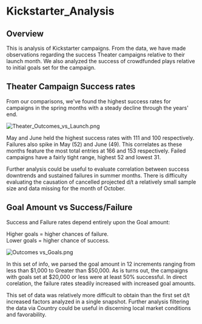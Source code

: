 # Kickstarter_Analysis

## Overview

This is analysis of Kickstarter campaigns.  From the data, we have made observations regarding the success Theater campaigns relative to their launch month.  We also analyzed the success of crowdfunded plays relative to initial goals set for the campaign.
##
## Theater Campaign Success rates
From our comparisons, we've found the highest success rates for campaigns in the spring months with a steady decline through the years' end.

![Theater_Outcomes_vs_Launch.png](https://github.com/bktescher/Kickstarter_Analysis/blob/main/Theater_Outcomes_vs_Launch.png)

May and June held the highest success rates with 111 and 100 respectively.  Failures also spike in May (52) and June (49).  This correlates as these months feature the most total entries at 166 and 153 respectively.  Failed campaigns have a fairly tight range, highest 52 and lowest 31.  

Further analysis could be useful to evaluate correlation between success downtrends and sustained failures in summer months.  There is difficulty evaluating the causation of cancelled projected d/t a relatively small sample size and data missing for the month of October.  

## Goal Amount vs Success/Failure
Success and Failure rates depend entirely upon the Goal amount:

Higher goals = higher chances of failure.  
Lower goals = higher chance of success.  

![Outcomes vs_Goals.png](https://github.com/bktescher/Kickstarter_Analysis/blob/main/Outcomes_vs_Goals.png)

In this set of info, we parsed the goal amount in 12 increments ranging from less than $1,000 to Greater than $50,000.  As is turns out, the campaigns with goals set at $20,000 or less were at least 50% successful.  In direct corelation, the failure rates steadily increased with increased goal amounts.  

This set of data was relatively more difficult to obtain than the first set d/t increased factors analyzed in a single snapshot.  Further analysis filtering the data via Country could be useful in discerning local market conditions and favorability.  
